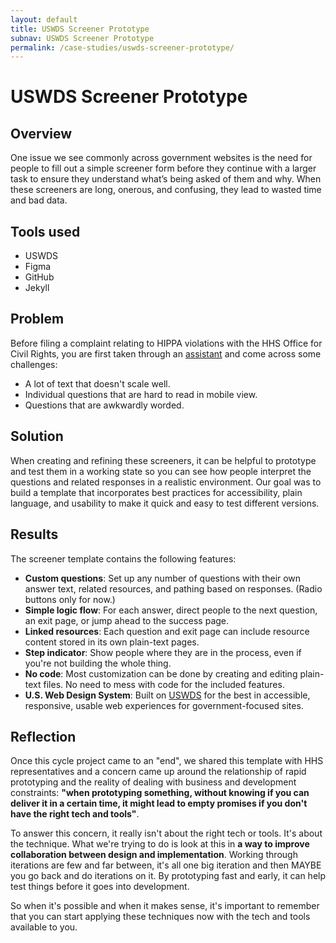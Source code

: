```yaml
---
layout: default
title: USWDS Screener Prototype
subnav: USWDS Screener Prototype
permalink: /case-studies/uswds-screener-prototype/
---
```


# USWDS Screener Prototype

## Overview

One issue we see commonly across government websites is the need for people to fill out a simple screener form before they continue with a larger task to ensure they understand what’s being asked of them and why. When these screeners are long, onerous, and confusing, they lead to wasted time and bad data.

## Tools used

- USWDS
- Figma
- GitHub
- Jekyll

## Problem

Before filing a complaint relating to HIPPA violations with the HHS Office for Civil Rights, you are first taken through an [assistant](https://ocrportal.hhs.gov/ocr/smartscreen/main.jsf) and come across some challenges:

- A lot of text that doesn't scale well.
- Individual questions that are hard to read in mobile view.
- Questions that are awkwardly worded.

## Solution

When creating and refining these screeners, it can be helpful to prototype and test them in a working state so you can see how people interpret the questions and related responses in a realistic environment. Our goal was to build a template that incorporates best practices for accessibility, plain language, and usability to make it quick and easy to test different versions.

## Results

The screener template contains the following features:

- **Custom questions**: Set up any number of questions with their own answer text, related resources, and pathing based on responses. (Radio buttons only for now.)
- **Simple logic flow**: For each answer, direct people to the next question, an exit page, or jump ahead to the success page.
- **Linked resources**: Each question and exit page can include resource content stored in its own plain-text pages.
- **Step indicator**: Show people where they are in the process, even if you're not building the whole thing.
- **No code**: Most customization can be done by creating and editing plain-text files. No need to mess with code for the included features.
- **U.S. Web Design System**: Built on [USWDS](https://designsystem.digital.gov/) for the best in accessible, responsive, usable web experiences for government-focused sites.

## Reflection

Once this cycle project came to an "end", we shared this template with HHS representatives and a concern came up around the relationship of rapid prototyping and the reality of dealing with business and development constraints: **"when prototyping something, without knowing if you can deliver it in a certain time, it might lead to empty promises if you don't have the right tech and tools"**.

To answer this concern, it really isn't about the right tech or tools. It's about the technique. What we're trying to do is look at this in **a way to improve collaboration between design and implementation**. Working through iterations are few and far between, it's all one big iteration and then MAYBE you go back and do iterations on it. By prototyping fast and early, it can help test things before it goes into development. 

So when it's possible and when it makes sense, it's important to remember that you can start applying these techniques now with the tech and tools available to you. 

